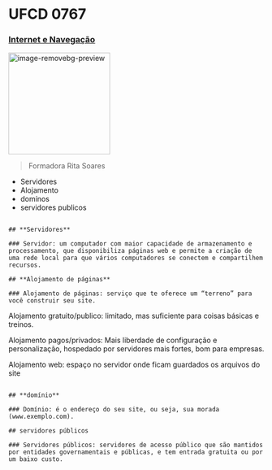 # UFCD 0767

### <ins>Internet e Navegação</ins>

<img width="200" height="200" alt="image-removebg-preview" src="https://github.com/user-attachments/assets/c189134d-4a79-432f-8ff8-6b60a8a940b5" />


> Formadora Rita Soares

- Servidores
- Alojamento
- domínos
- servidores publicos
```

## **Servidores**

### Servidor: um computador com maior capacidade de armazenamento e processamento, que disponibiliza páginas web e permite a criação de uma rede local para que vários computadores se conectem e compartilhem recursos.

## **Alojamento de páginas**

### Alojamento de páginas: serviço que te oferece um “terreno” para você construir seu site. 

```
Alojamento gratuito/publico: limitado, mas suficiente para coisas básicas e treinos. 

Alojamento pagos/privados: Mais liberdade de configuração e personalização, hospedado por servidores mais fortes, bom para empresas. 

Alojamento web: espaço no servidor onde ficam guardados os arquivos do site
```

## **domínio**

### Domínio: é o endereço do seu site, ou seja, sua morada (www.exemplo.com). 

## servidores públicos

### Servidores públicos: servidores de acesso público que são mantidos por entidades governamentais e públicas, e tem entrada gratuita ou por um baixo custo.  
